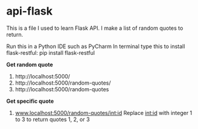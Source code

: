 # api-flask

This is a file I used to learn Flask API. I make a list of random quotes to return.

Run this in a Python IDE such as PyCharm In terminal type this to install flask-restful: pip install flask-restful


******************Get random quote******************

1) http://localhost:5000/
2) http://localhost:5000/random-quotes/
3) http://localhost:5000/random-quotes

******************Get specific quote******************
1) www.localhost:5000/random-quotes/<int:id>
Replace <int:id> with integer 1 to 3 to return quotes 1, 2, or 3
